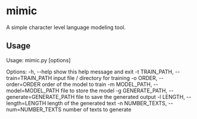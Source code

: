 # mimic

A simple character level language modeling tool.

## Usage

Usage: mimic.py [options]

Options:
  -h, --help            show this help message and exit
  -t TRAIN_PATH, --train=TRAIN_PATH
                        input file / directory for training
  -o ORDER, --order=ORDER
                        order of the model to train
  -m MODEL_PATH, --model=MODEL_PATH
                        file to store the model
  -g GENERATE_PATH, --generate=GENERATE_PATH
                        file to save the generated output
  -l LENGTH, --length=LENGTH
                        length of the generated text
  -n NUMBER_TEXTS, --num=NUMBER_TEXTS
                        number of texts to generate
